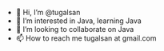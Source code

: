 - 👋 Hi, I’m @tugalsan
- 👀 I’m interested in Java, learning Java
- 💞️ I’m looking to collaborate on Java
- 📫 How to reach me tugalsan at gmail.com

